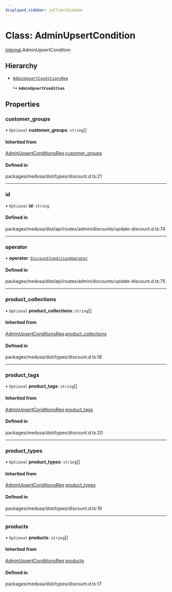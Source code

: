 ```yaml
---
displayed_sidebar: jsClientSidebar
---
```


# Class: AdminUpsertCondition

[internal](../modules/internal.md).AdminUpsertCondition

## Hierarchy

- [`AdminUpsertConditionsReq`](internal.AdminUpsertConditionsReq.md)

  ↳ **`AdminUpsertCondition`**

## Properties

### customer\_groups

• `Optional` **customer\_groups**: `string`[]

#### Inherited from

[AdminUpsertConditionsReq](internal.AdminUpsertConditionsReq.md).[customer_groups](internal.AdminUpsertConditionsReq.md#customer_groups)

#### Defined in

packages/medusa/dist/types/discount.d.ts:21

___

### id

• `Optional` **id**: `string`

#### Defined in

packages/medusa/dist/api/routes/admin/discounts/update-discount.d.ts:74

___

### operator

• **operator**: [`DiscountConditionOperator`](../enums/internal.DiscountConditionOperator.md)

#### Defined in

packages/medusa/dist/api/routes/admin/discounts/update-discount.d.ts:75

___

### product\_collections

• `Optional` **product\_collections**: `string`[]

#### Inherited from

[AdminUpsertConditionsReq](internal.AdminUpsertConditionsReq.md).[product_collections](internal.AdminUpsertConditionsReq.md#product_collections)

#### Defined in

packages/medusa/dist/types/discount.d.ts:18

___

### product\_tags

• `Optional` **product\_tags**: `string`[]

#### Inherited from

[AdminUpsertConditionsReq](internal.AdminUpsertConditionsReq.md).[product_tags](internal.AdminUpsertConditionsReq.md#product_tags)

#### Defined in

packages/medusa/dist/types/discount.d.ts:20

___

### product\_types

• `Optional` **product\_types**: `string`[]

#### Inherited from

[AdminUpsertConditionsReq](internal.AdminUpsertConditionsReq.md).[product_types](internal.AdminUpsertConditionsReq.md#product_types)

#### Defined in

packages/medusa/dist/types/discount.d.ts:19

___

### products

• `Optional` **products**: `string`[]

#### Inherited from

[AdminUpsertConditionsReq](internal.AdminUpsertConditionsReq.md).[products](internal.AdminUpsertConditionsReq.md#products)

#### Defined in

packages/medusa/dist/types/discount.d.ts:17
